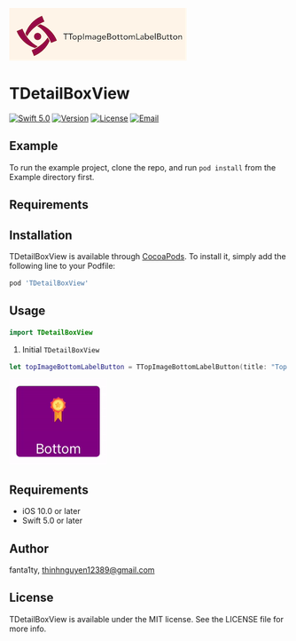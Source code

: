 ![LOGO](https://github.com/fanta1ty/TTopImageBottomLabelButton/blob/master/ScreenShot/Logo.png)

# TDetailBoxView

 [![Swift 5.0](https://img.shields.io/badge/Swift-5.0-brightgreen)](https://developer.apple.com/swift/)
[![Version](https://img.shields.io/cocoapods/v/TDetailBoxView.svg?style=flat)](https://cocoapods.org/pods/TDetailBoxView)
[![License](https://img.shields.io/cocoapods/l/TDetailBoxView.svg?style=flat)](https://cocoapods.org/pods/TDetailBoxView)
[![Email](https://img.shields.io/badge/contact-@thinhnguyen12389@gmail.com-blue)](thinhnguyen12389@gmail.com)

## Example

To run the example project, clone the repo, and run `pod install` from the Example directory first.

## Requirements

## Installation

TDetailBoxView is available through [CocoaPods](https://cocoapods.org). To install
it, simply add the following line to your Podfile:

```ruby
pod 'TDetailBoxView'
```

## Usage
```swift
import TDetailBoxView
```

1) Initial ``TDetailBoxView`` 
```swift
let topImageBottomLabelButton = TTopImageBottomLabelButton(title: "Top Image Bottom Title", image: UIImage(named: "Image")!)
```

![til](https://github.com/fanta1ty/TTopImageBottomLabelButton/blob/master/ScreenShot/demo.gif)

## Requirements
- iOS 10.0 or later
- Swift 5.0 or later

## Author

fanta1ty, thinhnguyen12389@gmail.com

## License

TDetailBoxView is available under the MIT license. See the LICENSE file for more info.
